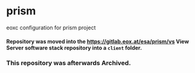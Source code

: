 # prism
eoxc configuration for prism project

#### Repository was moved into the https://gitlab.eox.at/esa/prism/vs View Server software stack repository into a `client` folder.

### This repository was afterwards Archived.
